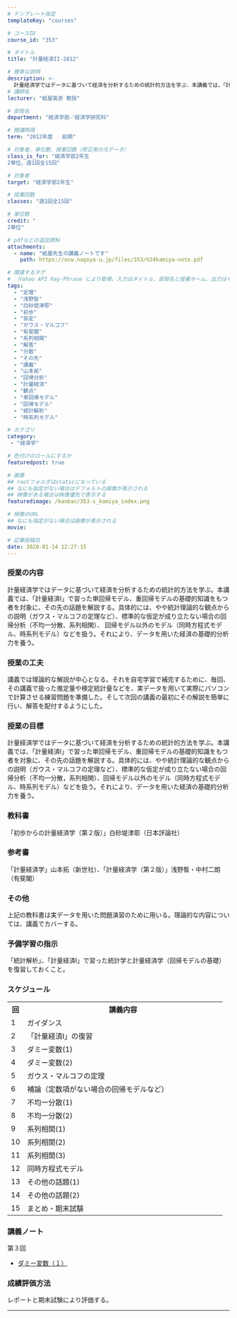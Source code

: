 ```yaml
---
# テンプレート指定
templateKey: "courses"

# コースID
course_id: "353"

# タイトル
title: "計量経済II-2012"

# 簡単な説明
description: >-
  計量経済学ではデータに基づいて経済を分析するための統計的方法を学ぶ．本講義では，「計量経済I」で習った単回帰モデル，重回帰モデルの基礎的知識をもつ者を対象に，その先の話題を解説する．具体的には，やや統計理論的な観点からの説明（ガウス・マルコフの定理など），標準的な仮定が成り立たない場合の回帰分析（不均一分散，系列相関）， 回帰モデル以外のモデル（同時方程式モデル，時系列モデル）などを扱う．それによ ....
# 講師名
lecturer: "紙屋英彦 教授"

# 部局名
department: "経済学部／経済学研究科"

# 開講時限
term: "2012年度	前期"

# 対象者、単位数、授業回数（修正用の元データ）
class_is_for: "経済学部2年生
2単位、週1回全15回"

# 対象者
target: "経済学部2年生"

# 授業回数
classes: "週1回全15回"

# 単位数
credit: "
2単位"

# pdfなどの追加資料
attachments:
  - name: "紙屋先生の講義ノートです" 
    path: https://ocw.nagoya-u.jp/files/353/h24kamiya-note.pdf

# 関連するタグ
# （Yahoo API Key-Phrase により取得。入力はタイトル、部局名と授業ホーム、出力はキーフレーズ（tags））
tags:
  - "定理"
  - "浅野皙"
  - "白砂堤津耶"
  - "初歩"
  - "仮定"
  - "ガウス・マルコフ"
  - "有斐閣"
  - "系列相関"
  - "解答"
  - "分散"
  - "その先"
  - "講義"
  - "山本拓"
  - "回帰分析"
  - "計量経済"
  - "観点"
  - "単回帰モデル"
  - "回帰モデル"
  - "統計解析"
  - "時系列モデル"

# カテゴリ
category:
 - "経済学"

# 色付けのロールにするか
featuredpost: true

# 画像
## rootフォルダはstaticになっている
## なにも指定がない場合はデフォルトの画像が表示される
## 映像がある場合は映像優先で表示する
featuredimage: /kanban/353-s_kamiya_index.png

# 映像のURL
## なにも指定がない場合は画像が表示される
movie: 

# 記事投稿日
date: 2020-01-14 12:27:15
---
```


### 授業の内容

計量経済学ではデータに基づいて経済を分析するための統計的方法を学ぶ。本講義では、「計量経済I」で習った単回帰モデル、重回帰モデルの基礎的知識をもつ者を対象に、その先の話題を解説する。具体的には、やや統計理論的な観点からの説明（ガウス・マルコフの定理など）、標準的な仮定が成り立たない場合の回帰分析（不均一分散、系列相関）、 回帰モデル以外のモデル（同時方程式モデル、時系列モデル）などを扱う。それにより、データを用いた経済の基礎的分析力を養う。


### 授業の工夫

講義では理論的な解説が中心となる。それを自宅学習で補完するために、毎回、その講義で扱った推定量や検定統計量などを、実データを用いて実際にパソコンで計算させる練習問題を準備した。そして次回の講義の最初にその解説を簡単に行い、解答を配付するようにした。





### 授業の目標

計量経済学ではデータに基づいて経済を分析するための統計的方法を学ぶ。本講義では、「計量経済I」で習った単回帰モデル、重回帰モデルの基礎的知識をもつ者を対象に、その先の話題を解説する。具体的には、やや統計理論的な観点からの説明（ガウス・マルコフの定理など）、標準的な仮定が成り立たない場合の回帰分析（不均一分散，系列相関）、回帰モデル以外のモデル（同時方程式モデル、時系列モデル）などを扱う。それにより、データを用いた経済の基礎的分析力を養う。 

### 教科書

「初歩からの計量経済学（第２版）」白砂堤津耶（日本評論社）

### 参考書

「計量経済学」山本拓（新世社）、「計量経済学（第２版）」浅野皙・中村二朗（有斐閣）

### その他

上記の教科書は実データを用いた問題演習のために用いる。理論的な内容については、講義でカバーする。

### 予備学習の指示

「統計解析」、「計量経済I」で習った統計学と計量経済学（回帰モデルの基礎）を復習しておくこと。


<h3>スケジュール</h3>
<table class="basic" width="400">
<tr>
<th width="20" class="center">回</th>
<th width="435" class="center">講義内容</th>
</tr>

<tr>
<td width="20" class="center">1</td>
<td width="435">ガイダンス</td>
</tr>

<tr>
<td width="20" class="center">2</td>
<td width="435">「計量経済I」の復習</td>
</tr>

<tr>
<td width="20" class="center">3</td>
<td width="435">ダミー変数(1)</td>
</tr>

<tr>
<td width="20" class="center">4</td>
<td width="435">ダミー変数(2)</td>
</tr>

<tr>
<td width="20" class="center">5</td>
<td width="435">ガウス・マルコフの定理</td>
</tr>

<tr>
<td width="20" class="center">6</td>
<td width="435">補論（定数項がない場合の回帰モデルなど）</td>
</tr>

<tr>
<td width="20" class="center">7</td>
<td width="435">不均一分散(1)</td>
</tr>

<tr>
<td width="20" class="center">8</td>
<td width="435">不均一分散(2)</td>
</tr>

<tr>
<td width="20" class="center">9</td>
<td width="435">系列相関(1)</td>
</tr>

<tr>
<td width="20" class="center">10</td>
<td width="435">系列相関(2)</td>
</tr>

<tr>
<td width="20" class="center">11</td>
<td width="435">系列相関(3)</td>
</tr>

<tr>
<td width="20" class="center">12</td>
<td width="435">同時方程式モデル</td>
</tr>

<tr>
<td width="20" class="center">13</td>
<td width="435">その他の話題(1)</td>
</tr>

<tr>
<td width="20" class="center">14</td>
<td width="435">その他の話題(2)</td>
</tr>

<tr>
<td width="20" class="center">15</td>
<td width="435">まとめ・期末試験</td>
</tr>

</table>


### 講義ノート

第３回

- [ダミー変数（１）](https://ocw.nagoya-u.jp/files/353/h24kamiya-note.pdf) 





### 成績評価方法

レポートと期末試験により評価する。





-----